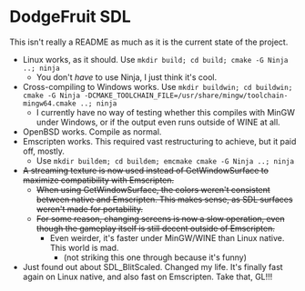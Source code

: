 # DodgeFruit SDL

This isn't really a README as much as it is the current state of the project.

- Linux works, as it should. Use `mkdir build; cd build; cmake -G Ninja ..; ninja`
  - You don't *have* to use Ninja, I just think it's cool.
- Cross-compiling to Windows works. Use `mkdir buildwin; cd buildwin; cmake -G Ninja -DCMAKE_TOOLCHAIN_FILE=/usr/share/mingw/toolchain-mingw64.cmake ..; ninja`
  - I currently have no way of testing whether this compiles with MinGW under Windows, or if the output even runs outside of WINE at all.
- OpenBSD works. Compile as normal.
- Emscripten works. This required vast restructuring to achieve, but it paid off, mostly.
  - Use `mkdir buildem; cd buildem; emcmake cmake -G Ninja ..; ninja`
- ~~A streaming texture is now used instead of GetWindowSurface to maximize compatibility with Emscripten.~~
  - ~~When using GetWindowSurface, the colors weren't consistent between native and Emscripten. This makes sense, as SDL surfaces weren't made for portability.~~
  - ~~For some reason, changing screens is now a slow operation, even though the gameplay itself is still decent outside of Emscripten.~~
    - Even weirder, it's faster under MinGW/WINE than Linux native. This world is mad.
      - (not striking this one through because it's funny)
- Just found out about SDL\_BlitScaled. Changed my life. It's finally fast again on Linux native, and also fast on Emscripten. Take that, GL!!!
